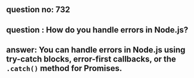 
      
## question no: 732

## question : How do you handle errors in Node.js?

## answer: You can handle errors in Node.js using try-catch blocks, error-first callbacks, or the `.catch()` method for Promises.
      